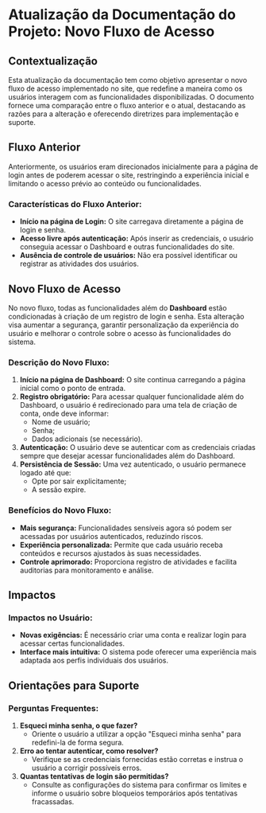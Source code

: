 # Atualização da Documentação do Projeto: Novo Fluxo de Acesso


## Contextualização
Esta atualização da documentação tem como objetivo apresentar o novo fluxo de acesso implementado no site, que redefine a maneira como os usuários interagem com as funcionalidades disponibilizadas. O documento fornece uma comparação entre o fluxo anterior e o atual, destacando as razões para a alteração e oferecendo diretrizes para implementação e suporte.

## Fluxo Anterior
Anteriormente, os usuários eram direcionados inicialmente para a página de login antes de poderem acessar o site, restringindo a experiência inicial e limitando o acesso prévio ao conteúdo ou funcionalidades.

### Características do Fluxo Anterior:
- **Início na página de Login:** O site carregava diretamente a página de login e senha.
- **Acesso livre após autenticação:** Após inserir as credenciais, o usuário conseguia acessar o Dashboard e outras funcionalidades do site.
- **Ausência de controle de usuários:** Não era possível identificar ou registrar as atividades dos usuários.

## Novo Fluxo de Acesso
No novo fluxo, todas as funcionalidades além do **Dashboard** estão condicionadas à criação de um registro de login e senha. Esta alteração visa aumentar a segurança, garantir personalização da experiência do usuário e melhorar o controle sobre o acesso às funcionalidades do sistema.

### Descrição do Novo Fluxo:
1. **Início na página de Dashboard:** O site continua carregando a página inicial como o ponto de entrada.
2. **Registro obrigatório:** Para acessar qualquer funcionalidade além do Dashboard, o usuário é redirecionado para uma tela de criação de conta, onde deve informar:
   - Nome de usuário;
   - Senha;
   - Dados adicionais (se necessário).
3. **Autenticação:** O usuário deve se autenticar com as credenciais criadas sempre que desejar acessar funcionalidades além do Dashboard.
4. **Persistência de Sessão:** Uma vez autenticado, o usuário permanece logado até que:
   - Opte por sair explicitamente;
   - A sessão expire.

### Benefícios do Novo Fluxo:
- **Mais segurança:** Funcionalidades sensíveis agora só podem ser acessadas por usuários autenticados, reduzindo riscos.
- **Experiência personalizada:** Permite que cada usuário receba conteúdos e recursos ajustados às suas necessidades.
- **Controle aprimorado:** Proporciona registro de atividades e facilita auditorias para monitoramento e análise.

## Impactos

### Impactos no Usuário:
- **Novas exigências:** É necessário criar uma conta e realizar login para acessar certas funcionalidades.
- **Interface mais intuitiva:** O sistema pode oferecer uma experiência mais adaptada aos perfis individuais dos usuários.

## Orientações para Suporte

### Perguntas Frequentes:
1. **Esqueci minha senha, o que fazer?**
   - Oriente o usuário a utilizar a opção "Esqueci minha senha" para redefini-la de forma segura.
2. **Erro ao tentar autenticar, como resolver?**
   - Verifique se as credenciais fornecidas estão corretas e instrua o usuário a corrigir possíveis erros.
3. **Quantas tentativas de login são permitidas?**
   - Consulte as configurações do sistema para confirmar os limites e informe o usuário sobre bloqueios temporários após tentativas fracassadas.
